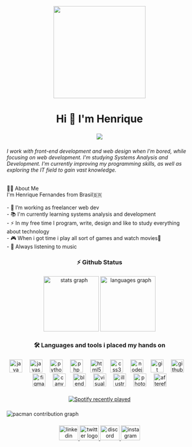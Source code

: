 <div align="center">
  <img height="250" src="https://i.pinimg.com/736x/74/07/0a/74070a34691822fcf035842852ef8c4d.jpg"  />
</div>

###

<h1 align="center">Hi 👋 I'm Henrique</h1>

###

<div align="center">
  <img src="https://profile-counter.glitch.me/HenriqueUE/count.svg?"  />
</div>

###

<h6 align="left">I work with front-end development and web design when I'm bored, while focusing on web development. I'm studying Systems Analysis and Development. I'm currently improving my programming skills, as well as exploring the IT field to gain vast knowledge.</h6>

###

<p align="left">👩‍💻  About Me <br>I'm Henrique Fernandes from Brasil🇧🇷<br><br>- 🔭 I’m working as freelancer web dev<br>- 📚 I'm currently learning systems analysis and development<br>- ⚡ In my free time I program, write, design and like to study everything about technology<br>- 🎮 When i got time i play all sort of games and watch movies🎥<br>- 🎵 Always listening to music</p>

###

<h3 align="center">⚡ Github Status</h3>

###

<div align="center">
  <img src="https://github-readme-stats.vercel.app/api?username=HenriqueUE&hide_title=false&hide_rank=false&show_icons=true&include_all_commits=true&count_private=true&disable_animations=false&theme=default&locale=en&hide_border=false&order=1&custom_title=HENRIQUEUE's%20GitHub%20Stats" height="150" alt="stats graph"  />
  <img src="https://github-readme-stats.vercel.app/api/top-langs?username=HenriqueUE&locale=en&hide_title=false&layout=compact&card_width=320&langs_count=5&theme=default&hide_border=false&order=2" height="150" alt="languages graph"  />
</div>

###

<h3 align="center">🛠 Languages and tools i placed my hands on</h3>

###

<div align="center">
  <img src="https://cdn.jsdelivr.net/gh/devicons/devicon/icons/java/java-original.svg" height="35" alt="java logo"  />
  <img width="12" />
  <img src="https://cdn.jsdelivr.net/gh/devicons/devicon/icons/javascript/javascript-original.svg" height="35" alt="javascript logo"  />
  <img width="12" />
  <img src="https://cdn.jsdelivr.net/gh/devicons/devicon/icons/python/python-plain.svg" height="35" alt="python logo"  />
  <img width="12" />
  <img src="https://cdn.jsdelivr.net/gh/devicons/devicon/icons/php/php-original.svg" height="35" alt="php logo"  />
  <img width="12" />
  <img src="https://cdn.jsdelivr.net/gh/devicons/devicon/icons/html5/html5-original-wordmark.svg" height="35" alt="html5 logo"  />
  <img width="12" />
  <img src="https://cdn.jsdelivr.net/gh/devicons/devicon/icons/css3/css3-original-wordmark.svg" height="35" alt="css3 logo"  />
  <img width="12" />
  <img src="https://cdn.jsdelivr.net/gh/devicons/devicon/icons/nodejs/nodejs-plain-wordmark.svg" height="35" alt="nodejs logo"  />
  <img width="12" />
  <img src="https://cdn.jsdelivr.net/gh/devicons/devicon/icons/git/git-original.svg" height="35" alt="git logo"  />
  <img width="12" />
  <img src="https://cdn.jsdelivr.net/gh/devicons/devicon/icons/github/github-original.svg" height="35" alt="github logo"  />
  <img width="12" />
  <img src="https://cdn.jsdelivr.net/gh/devicons/devicon/icons/figma/figma-original.svg" height="35" alt="figma logo"  />
  <img width="12" />
  <img src="https://cdn.jsdelivr.net/gh/devicons/devicon/icons/canva/canva-original.svg" height="35" alt="canva logo"  />
  <img width="12" />
  <img src="https://cdn.jsdelivr.net/gh/devicons/devicon/icons/blender/blender-original.svg" height="35" alt="blender logo"  />
  <img width="12" />
  <img src="https://cdn.jsdelivr.net/gh/devicons/devicon/icons/visualstudio/visualstudio-plain.svg" height="35" alt="visualstudio logo"  />
  <img width="12" />
  <img src="https://cdn.jsdelivr.net/gh/devicons/devicon/icons/illustrator/illustrator-line.svg" height="35" alt="illustrator logo"  />
  <img width="12" />
  <img src="https://cdn.jsdelivr.net/gh/devicons/devicon/icons/photoshop/photoshop-line.svg" height="35" alt="photoshop logo"  />
  <img width="12" />
  <img src="https://cdn.jsdelivr.net/gh/devicons/devicon/icons/aftereffects/aftereffects-plain.svg" height="35" alt="aftereffects logo"  />
</div>

###

<div align="center">
  <a href="https://open.spotify.com/user/HenriqueUE">
    <img src="https://spotify-recently-played-readme.vercel.app/api?user=HenriqueUE&count=5&unique=true" alt="Spotify recently played"  />
  </a>
</div>

###

<picture>
  <source media="(prefers-color-scheme: dark)" srcset="https://raw.githubusercontent.com/HenriqueUE/HenriqueUE/output/pacman-contribution-graph-dark.svg">
  <source media="(prefers-color-scheme: light)" srcset="https://raw.githubusercontent.com/HenriqueUE/HenriqueUE/output/pacman-contribution-graph.svg">
  <img alt="pacman contribution graph" src="https://raw.githubusercontent.com/HenriqueUE/HenriqueUE/output/pacman-contribution-graph.svg">
</picture>

###

<div align="center">
  <a href="www.linkedin.com/in/henriquefernandes000" target="_blank">
    <img src="https://raw.githubusercontent.com/maurodesouza/profile-readme-generator/master/src/assets/icons/social/linkedin/default.svg" width="52" height="40" alt="linkedin logo"  />
  </a>
  <a href="https://x.com/HenriqueFA3" target="_blank">
    <img src="https://raw.githubusercontent.com/maurodesouza/profile-readme-generator/master/src/assets/icons/social/twitter/default.svg" width="52" height="40" alt="twitter logo"  />
  </a>
  <a href="henri9433" target="_blank">
    <img src="https://raw.githubusercontent.com/maurodesouza/profile-readme-generator/master/src/assets/icons/social/discord/default.svg" width="52" height="40" alt="discord logo"  />
  </a>
  <a href="https://www.instagram.com/henriqnands.png/" target="_blank">
    <img src="https://raw.githubusercontent.com/maurodesouza/profile-readme-generator/master/src/assets/icons/social/instagram/default.svg" width="52" height="40" alt="instagram logo"  />
  </a>
</div>

###
